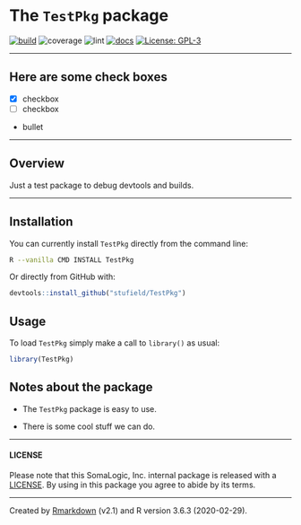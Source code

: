 
<!-- README.md is generated from README.Rmd. Please edit that file -->

# The `TestPkg` package

<!-- badges: start -->

[![build](https://img.shields.io/badge/build-passing-success.svg?logo=travis)](http://bitbucket.sladmin.com/projects/SV/repos/somareadr/commits)
![coverage](https://img.shields.io/badge/coverage-41.5%25-critical.svg?style=flat&logo=codecov)
![lint](https://img.shields.io/badge/lints-30-critical.svg?style=flat&logo=gitlab)
[![docs](https://img.shields.io/badge/docs-passing-success.svg)](http://bitbucket.sladmin.com/projects/SV/repos/somareadr/browse)
[![License:
GPL-3](https://img.shields.io/badge/License-GPL3-blue.svg)](https://www.gnu.org/licenses/gpl-3.0)
<!-- badges: end -->

-----

## Here are some check boxes

  - [x] checkbox
  - [ ] checkbox
  - bullet

-----

## Overview

Just a test package to debug devtools and builds.

-----

## Installation

You can currently install `TestPkg` directly from the command line:

``` bash
R --vanilla CMD INSTALL TestPkg
```

Or directly from GitHub with:

``` r
devtools::install_github("stufield/TestPkg")
```

## Usage

To load `TestPkg` simply make a call to `library()` as usual:

``` r
library(TestPkg)
```

## Notes about the package

  - The `TestPkg` package is easy to use.

  - There is some cool stuff we can do.

-----

#### LICENSE

Please note that this SomaLogic, Inc. internal package is released with
a [LICENSE](LICENSE). By using in this package you agree to abide by its
terms.

-----

Created by [Rmarkdown](https://github.com/rstudio/rmarkdown) (v2.1) and
R version 3.6.3 (2020-02-29).

